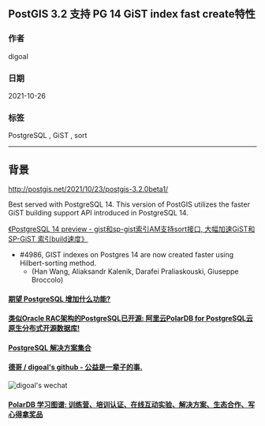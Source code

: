 ## PostGIS 3.2 支持 PG 14 GiST index fast create特性    
      
### 作者      
digoal      
      
### 日期      
2021-10-26      
      
### 标签      
PostgreSQL , GiST , sort   
      
----      
      
## 背景      
http://postgis.net/2021/10/23/postgis-3.2.0beta1/  
  
Best served with PostgreSQL 14. This version of PostGIS utilizes the faster GiST building support API introduced in PostgreSQL 14.  
  
[《PostgreSQL 14 preview - gist和sp-gist索引AM支持sort接口, 大幅加速GiST和SP-GiST 索引build速度》](../202104/20210408_07.md)    
  
- #4986, GIST indexes on Postgres 14 are now created faster using Hilbert-sorting method.  
    - (Han Wang, Aliaksandr Kalenik, Darafei Praliaskouski, Giuseppe Broccolo)  
        
  
#### [期望 PostgreSQL 增加什么功能?](https://github.com/digoal/blog/issues/76 "269ac3d1c492e938c0191101c7238216")
  
  
#### [类似Oracle RAC架构的PostgreSQL已开源: 阿里云PolarDB for PostgreSQL云原生分布式开源数据库!](https://github.com/ApsaraDB/PolarDB-for-PostgreSQL "57258f76c37864c6e6d23383d05714ea")
  
  
#### [PostgreSQL 解决方案集合](https://yq.aliyun.com/topic/118 "40cff096e9ed7122c512b35d8561d9c8")
  
  
#### [德哥 / digoal's github - 公益是一辈子的事.](https://github.com/digoal/blog/blob/master/README.md "22709685feb7cab07d30f30387f0a9ae")
  
  
![digoal's wechat](../pic/digoal_weixin.jpg "f7ad92eeba24523fd47a6e1a0e691b59")
  
  
#### [PolarDB 学习图谱: 训练营、培训认证、在线互动实验、解决方案、生态合作、写心得拿奖品](https://www.aliyun.com/database/openpolardb/activity "8642f60e04ed0c814bf9cb9677976bd4")
  

